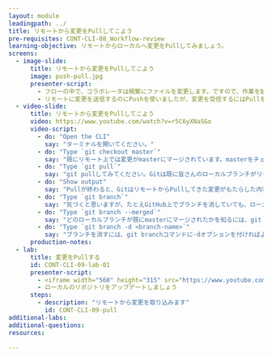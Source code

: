 ```yaml
---
layout: module
leadingpath: ../
title: リモートから変更をPullしてこよう
pre-requisites: CONT-CLI-08_Workflow-review
learning-objective: リモートからローカルへ変更をPullしてみましょう。
screens:
  - image-slide:
      title: リモートから変更をPullしてこよう
      image: push-pull.jpg
      presenter-script:
        - フローの中で、コラボレータは頻繁にファイルを変更します。ですので、作業を始める前に、ローカルファイルを最新にアップデートする必要があります。
        - リモートに変更を送信するのにPushを使いましたが、変更を受信するにはPullを使います。リモートからPullしてくると、Gitは前回Pullした時と比較して新しく追加されたコミットをダウンロードします。そしてローカルブランチにそのコミットをマージしようとします。
  - video-slide:
      title: リモートから変更をPullしてこよう
      video: https://www.youtube.com/watch?v=r5C6yXNaSGo
      video-script:
        - do: "Open the CLI"
          say: "ターミナルを開いてください。"
        - do: "Type `git checkout master`"
          say: "既にリモート上では変更がmasterにマージされています。masterをチェックアウトしてみてください。"
        - do: "Type `git pull`"
          say: "git pullしてみてください。Gitは既に皆さんのローカルブランチがリモートのmasterブランチと関連づいていることを知っていますから（-uでUpstreamを設定しましたよね）、GitにどこからPullすべきかを教える必要はありません。"
        - do: "Show output"
          say: "Pullが終わると、GitはリモートからPullしてきた変更がもたらした内容についてレポートしてくれます。そしてマージがつつがなく終わったことを教えてくれます。"
        - do: "Type `git branch`"
          say: "気づくと思いますが、たとえGitHub上でブランチを消していても、ローカルのブランチは消えたりせず存在しています。"
        - do: "Type `git branch --merged`"
          say: "どのローカルブランチが既にmasterにマージされたかを知るには、git branchコマンドに--mergedオプションをつければよいです。あなたのローカルブランチがリストされているのが見えるはずです。この場合一般的に言って、ローカルのブランチを消しても安全だということです。"
        - do: "Type `git branch -d <branch-name>`"
          say: "ブランチを消すには、git branchコマンドに-dオプションを付ければよいです。"
      production-notes:
  - lab:
      title: 変更をPullする
      id: CONT-CLI-09-lab-01
      presenter-script:
        - <iframe width="560" height="315" src="https://www.youtube.com/embed/xdao5LCNoYE?list=PLg7s6cbtAD15G8lNyoaYDuKZSKyJrgwB-" frameborder="0" allowfullscreen></iframe><br/>
        - ローカルのリポジトリをアップデートしましょう
      steps:
        - description: "リモートから変更を取り込みます"
          id: CONT-CLI-09-pull
additional-labs:
additional-questions:
resources:

---
```

